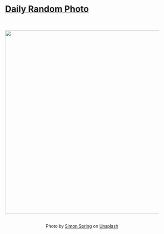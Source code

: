 # [Daily Random Photo](https://www.dailyrandomphoto.com/)

<div align="center">
  <br>
  <br>
  <a href="https://www.dailyrandomphoto.com/p/2024/2024-01-26/"><img src="https://images.unsplash.com/photo-1703769605311-a8a837521cbb?crop=entropy&cs=tinysrgb&fit=max&fm=jpg&ixid=M3w3NzUwOHwwfDF8cmFuZG9tfHx8fHx8fHx8MTcwNjIyODk2N3w&ixlib=rb-4.0.3&q=80&w=1080" width="600px"></a>
  <br>
  <br>
  <p class="has-text-grey">Photo by <a href="https://unsplash.com/@springsimon?utm_source=Daily%20Random%20Photo&amp;utm_medium=referral" target="_blank" rel="noopener noreferrer">Simon Spring</a> on <a href="https://unsplash.com/photos/a-blue-lake-surrounded-by-trees-in-the-middle-of-a-forest-sPWA29VTgLk?utm_source=Daily%20Random%20Photo&amp;utm_medium=referral" target="_blank" rel="noopener noreferrer">Unsplash</a></p>
</div>
